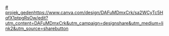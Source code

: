 [# projek_geden](https://www.canva.com/design/DAFuMDmxCrk/sa2WCyTc5HqfX1ptpgRsOw/edit?utm_content=DAFuMDmxCrk&utm_campaign=designshare&utm_medium=link2&utm_source=sharebutton)https://www.canva.com/design/DAFuMDmxCrk/sa2WCyTc5HqfX1ptpgRsOw/edit?utm_content=DAFuMDmxCrk&utm_campaign=designshare&utm_medium=link2&utm_source=sharebutton
